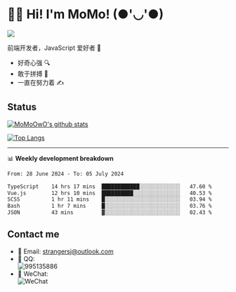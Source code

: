 # 👨‍🎓 Hi! I'm MoMo! (●'◡'●)

[![](https://img.shields.io/badge/-@MoMoOwO-%23181717?style=flat-square&logo=github)](https://github.com/MoMoOwO)

前端开发者，JavaScript 爱好者 💖
- 好奇心强 🔍
- 敢于拼搏 💪
- 一直在努力着 ✍

## Status

[![MoMoOwO's github stats](https://github-readme-stats.vercel.app/api?username=MoMoOwO&show_icons=true&theme=tokyonight)](https://github.com/MoMoOwO)

[![Top Langs](https://github-readme-stats.vercel.app/api/top-langs/?username=MoMoOwO&layout=compact&theme=tokyonight)](https://github.com/MoMoOwO)

---

📊 **Weekly development breakdown**

<!--START_SECTION:waka-->

```txt
From: 28 June 2024 - To: 05 July 2024

TypeScript    14 hrs 17 mins  ████████████░░░░░░░░░░░░░   47.60 %
Vue.js        12 hrs 10 mins  ██████████░░░░░░░░░░░░░░░   40.53 %
SCSS          1 hr 11 mins    █░░░░░░░░░░░░░░░░░░░░░░░░   03.94 %
Bash          1 hr 7 mins     █░░░░░░░░░░░░░░░░░░░░░░░░   03.76 %
JSON          43 mins         ▓░░░░░░░░░░░░░░░░░░░░░░░░   02.43 %
```

<!--END_SECTION:waka-->

## Contact me

- 📧 Email: strangersj@outlook.com
- 🐧 QQ:  
  ![995135886](https://i.loli.net/2020/11/27/Yx6eDSQi34Va5IA.jpg)
- 💭 WeChat:  
  ![WeChat](https://i.loli.net/2020/11/27/wWX6uVoIQqig5KP.jpg)
  
